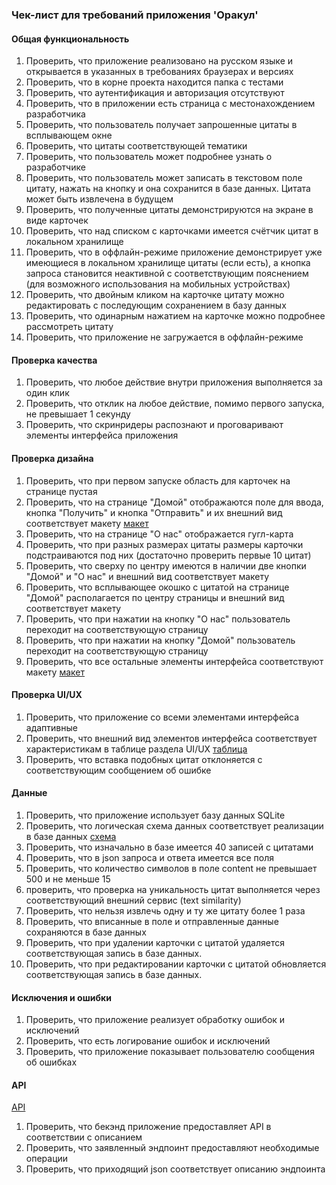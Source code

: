 ### Чек-лист для требований приложения 'Оракул'

#### Общая функциональность

1. Проверить, что приложение реализовано на русском языке и открывается в указанных в требованиях 
браузерах и версиях
2. Проверить, что в корне проекта находится папка с тестами
3. Проверить, что аутентификация и авторизация отсутствуют
4. Проверить, что в приложении есть страница с местонахождением разработчика
5. Проверить, что пользователь получает запрошенные цитаты в всплывающем окне
6. Проверить, что цитаты соответствующей тематики
7. Проверить, что пользователь может подробнее узнать о разработчике
8. Проверить, что пользователь может записать в текстовом поле цитату, нажать на кнопку и она сохранится в базе данных. 
Цитата может быть извлечена в будущем
9. Проверить, что полученные цитаты демонстрируются на экране в виде карточек
10. Проверить, что над списком с карточками  имеется счётчик цитат в локальном хранилище 
11. Проверить, что в оффлайн-режиме приложение демонстрирует уже имеющиеся в локальном
хранилище цитаты (если есть), а кнопка запроса становится неактивной с соответствующим пояснением
(для возможного использования на мобильных устройствах) 
12. Проверить, что двойным кликом на карточке цитату можно редактировать с последующим сохранением в базу данных
13. Проверить, что одинарным нажатием на карточке можно подробнее рассмотреть цитату 
14. Проверить, что приложение не загружается в оффлайн-режиме

#### Проверка качества

1. Проверить, что любое действие внутри приложения выполняется за один клик
2. Проверить, что отклик на любое действие, помимо первого запуска, не превышает 1 секунду
3. Проверить, что скринридеры распознают и проговаривают элементы интерфейса приложения

#### Проверка дизайна

1. Проверить, что при первом запуске область для карточек на странице пустая
2. Проверить, что на странице "Домой" отображаются поле для ввода, кнопка "Получить"
и кнопка "Отправить" и их внешний вид соответствует макету 
[макет](requirements-specification-testing.md#98-макет)
3. Проверить, что на странице "О нас" отображается гугл-карта
4. Проверить, что при разных размерах цитаты размеры карточки подстраиваются под них (достаточно проверить первые 10 цитат) 
5. Проверить, что сверху по центру имеются в наличии две кнопки "Домой" и "О нас" и внешний вид соответствует макету
6. Проверить, что всплывающее окошко с цитатой на странице "Домой" располагается по центру страницы и внешний вид соответствует макету
7. Проверить, что при нажатии на кнопку "О нас" пользователь переходит на соответствующую страницу
8. Проверить, что при нажатии на кнопку "Домой" пользователь переходит на соответствующую страницу
9. Проверить, что все остальные элементы интерфейса соответствуют макету 
[макет](requirements-specification-testing.md#98-макет)

#### Проверка UI/UX

1. Проверить, что приложение со всеми элементами интерфейса адаптивные 
2. Проверить, что внешний вид элементов интерфейса соответствует характеристикам в таблице раздела UI/UX
[таблица](requirements-specification-testing.md#94-ui-и-ux)
3. Проверить, что вставка подобных цитат отклоняется с соответствующим сообщением об ошибке 

#### Данные
1. Проверить, что приложение использует базу данных SQLite 
2. Проверить, что логическая схема данных соответствует реализации в базе данных
[схема](requirements-specification-testing.md#107-логическая-модель-базы-данных)
3. Проверить, что изначально в базе имеется 40 записей с цитатами
4. Проверить, что в json запроса и ответа имеется все поля
5. Проверить, что количество символов в поле content не превышает 500 и не меньше 15
6. проверить, что проверка на уникальность цитат выполняется через соответствующий внешний сервис (text similarity) 
7. Проверить, что нельзя извлечь одну и ту же цитату более 1 раза
8. Проверить, что вписанные в поле и отправленные данные сохраняются в базе данных
9. Проверить, что при удалении карточки с цитатой удаляется соответствующая запись в базе данных. 
10. Проверить, что при редактировании карточки с цитатой обновляется соответствующая запись в базе данных. 

#### Исключения и ошибки
 
1. Проверить, что приложение реализует обработку  ошибок и исключений  
2. Проверить, что есть логирование ошибок и исключений
3. Проверить, что приложение показывает пользователю сообщения об ошибках

#### API

[API](requirements-specification-testing.md#104-api-и-эндпоинты)

1. Проверить, что бекэнд приложение предоставляет API в соответствии с описанием
2. Проверить, что заявленный эндпоинт предоставляют необходимые операции
3. Проверить, что приходящий json соответствует описанию эндпоинта


